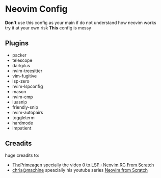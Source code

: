 # Neovim Config

**Don't** use this config as your main if do not understand how neovim works try it at your own risk
**This** config is messy

## Plugins
- packer
- telescope
- darkplus
- nvim-treesitter
- vim-fugitive
- lsp-zero
- nvim-lspconfig
- mason
- nvim-cmp
- luasnip
- friendly-snip
- nvim-autopairs
- toggleterm
- hardmode
- impatient

## Creadits

huge creadits to:
- [ThePrimeagen](https://www.youtube.com/c/theprimeagen) specially the video [0 to LSP : Neovim RC From Scratch
](https://www.youtube.com/watch?v=w7i4amO_zaE&t=1490s&ab_channel=ThePrimeagen)
- [chris@machine](https://www.youtube.com/@chrisatmachine) speacially his youtube series [Neovim from Scratch
](https://www.youtube.com/playlist?list=PLhoH5vyxr6Qq41NFL4GvhFp-WLd5xzIzZ)
